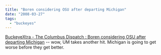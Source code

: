 ```yaml
---
title: "Boren considering OSU after departing Michigan"
date: "2008-03-27"
tags: 
  - "buckeyes"
---
```


[BuckeyeXtra - The Columbus Dispatch : Boren considering OSU after departing Michigan](http://www.dispatch.com/live/content/football/stories/2008/03/27/osufb_notes27.ART_ART_03-27-08_C1_EI9OQ98.html?sid=101) -- wow, UM takes another hit. Michigan is going to get worse before they get better.
